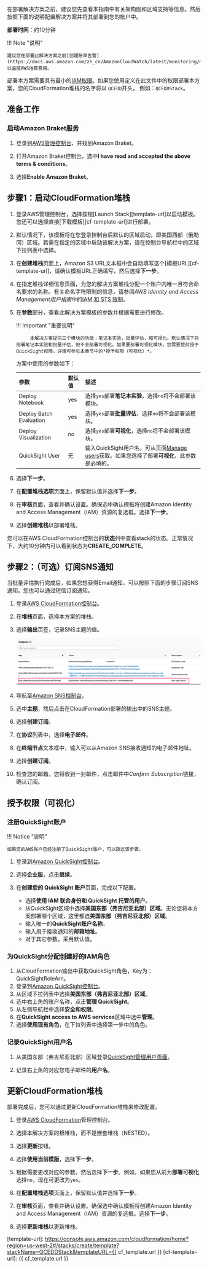 在部署解决方案之前，建议您先查看本指南中有关架构图和区域支持等信息。然后按照下面的说明配置解决方案并将其部署到您的帐户中。


**部署时间**：约10分钟

!!! Note "说明"

    建议您在部署此解决方案之前[创建账单告警](https://docs.aws.amazon.com/zh_cn/AmazonCloudWatch/latest/monitoring/monitor_estimated_charges_with_cloudwatch.html)以监控AWS估算费用。


部署本方案需要具有最小的[IAM权限](https://awslabs.github.io/quantum-computing-exploration-for-drug-discovery-on-aws/en/workshop/a-molecular-unfolding/permissions.json)。如果您使用定义在此文件中的权限部署本方案，您的CloudFormation堆栈的名字将以 `QCEDD`开头， 例如：`QCEDDStack`。

## 准备工作
### 启动Amazon Braket服务

1. 登录到[AWS管理控制台](https://console.aws.amazon.com/)，并找到Amazon Braket。

2. 打开Amazon Braket控制台，选中**I have read and accepted the above terms & conditions**。

3. 选择**Enable Amazon Braket**。

## 步骤1：启动CloudFormation堆栈

1. 登录AWS管理控制台，选择按钮[Launch Stack][template-url]以启动模板。您还可以选择直接[下载模板][cf-template-url]进行部署。

2. 默认情况下，该模板将在您登录控制台后默认的区域启动，即美国西部（俄勒冈）区域。若需在指定的区域中启动该解决方案，请在控制台导航栏中的区域下拉列表中选择。

3. 在**创建堆栈**页面上，Amazon S3 URL文本框中会自动填写这个[模板URL][cf-template-url]，请确认模板URL正确填写，然后选择**下一步**。

4. 在指定堆栈详细信息页面，为您的解决方案堆栈分配一个账户内唯一且符合命名要求的名称。有关命名字符限制的信息，请参阅*AWS Identity and Access Management用户指南*中的[IAM 和 STS 限制](https://docs.aws.amazon.com/IAM/latest/UserGuide/reference_iam-limits.html)。

5. 在**参数**部分，查看此解决方案模板的参数并根据需要进行修改。

    !!! Important "重要说明"
        
            本解决方案提供三个模块的功能：笔记本实验，批量评估，和可视化。默认情况下将部署笔记本实验和批量评估，但不会部署可视化。如果要部署可视化模块，您需要提前授予QuickSight权限。详情可参见本章节中的*授予权限（可视化）*。

    方案中使用的参数如下：

    参数 | 默认值 | 描述 
    ---|---|---
    Deploy Notebook | yes | 选择`yes`部署**笔记本实验**，选择`no`将不会部署该模块。 |
    Deploy Batch Evaluation | yes | 选择`yes`部署**批量评估**，选择`no`将不会部署该模块。 |
    Deploy Visualization | no |选择`yes`部署**可视化**，选择`no`将不会部署该模块。 |
    QuickSight User | 无 | 输入QuickSight用户名，可从页面[Manage users](https://us-east-1.quicksight.aws.amazon.com/sn/admin?#users)获取。如果您选择了部署**可视化**，此参数是必填的。

6. 选择**下一步**。

7. 在**配置堆栈选项**页面上，保留默认值并选择**下一步**。

8. 在**审核**页面，查看并确认设置。确保选中确认模板将创建Amazon Identity and Access Management（IAM）资源的复选框。选择**下一步**。

8. 选择**创建堆栈**以部署堆栈。

您可以在AWS CloudFormation控制台的**状态**列中查看stack的状态。正常情况下，大约10分钟内可以看到状态为**CREATE_COMPLETE**。

## 步骤2：（可选）订阅SNS通知

当批量评估执行完成后，如果您想获得Email通知，可以按照下面的步骤订阅SNS通知。您也可以通过短信订阅通知。

1. 登录[AWS CloudFormation控制台](https://console.aws.amazon.com/cloudformation/)。

2. 在**堆栈**页面，选择本方案的堆栈。

3. 选择**输出**页签，记录SNS主题的值。

    ![SNS name](./images/deploy-output-sns.png)

4. 导航至[Amazon SNS控制台](https://console.aws.amazon.com/sns/v3/home?region=us-east-1#/topics)。

5. 选中**主题**，然后点击在CloudFormation部署的输出中的SNS主题。

6. 选择**创建订阅**。

7. 在**协议**列表中，选择**电子邮件**。

8. 在**终端节点**文本框中，输入可以从Amazon SNS接收通知的电子邮件地址。

9. 选择**创建订阅**。

10. 检查您的邮箱，您将收到一封邮件，点击邮件中*Confirm Subscription*链接，确认订阅。

## 授予权限（可视化）
### 注册QuickSight账户

!!! Notice "说明"

    如果您的AWS账户已经注册了QuickSight账户，可以跳过该步骤。
       
1. 登录到[Amazon QuickSight控制台](https://quicksight.aws.amazon.com/)。

2. 选择**企业版**，点击**继续**。

3. 在**创建您的 QuickSight 账户**页面，完成以下配置。

    - 选择**使用 IAM 联合身份和 QuickSight 托管的用户**。
    - 从QuickSight区域中选择**美国东部（弗吉尼亚北部）区域**。无论您将本方案部署哪个区域，这里都选**美国东部（弗吉尼亚北部）区域**。
    - 输入唯一的**QuickSight账户名称**。
    - 输入用于接收通知的**邮箱地址**。
    - 对于其它参数，采用默认值。

### 为QuickSight分配创建好的IAM角色

1. 从CloudFormation输出中获取QuickSight角色，Key为：QuickSightRoleArn。
2. 登录到[Amazon QuickSight控制台](https://quicksight.aws.amazon.com/)。
3. 从区域下拉列表中选择**美国东部（弗吉尼亚北部）区域**。
4. 选中右上角的账户名称，点击**管理 QuickSight**。
5. 从左侧导航栏中选择**安全和权限**。
6. 在**QuickSight access to AWS services**区域中选中**管理**。
7. 选择**使用现有角色**，在下拉列表中选择第一步中的角色。

### 记录QuickSight用户名

1. 从美国东部（弗吉尼亚北部）区域登录[QuickSight管理用户页面](https://us-east-1.quicksight.aws.amazon.com/sn/admin)。

2. 记录右上角的对应您电子邮件的**用户名**。

## 更新CloudFormation堆栈

部署完成后，您可以通过更新CloudFormation堆栈来修改配置。

1. 登录[AWS CloudFormation](https://console.aws.amazon.com/cloudformation/)管理控制台。

2. 选择本解决方案的根堆栈，而不是嵌套堆栈（NESTED）。

3. 选择**更新**按钮。

4. 选择**使用当前模版**，选择**下一步**。

5. 根据需要更改对应的参数，然后选择**下一步**。例如，如果您从前为**部署可视化**选择`no`，现在可更改为`yes`。

6. 在**配置堆栈选项**页面上，保留默认值并选择**下一步**。

7. 在**审核**页面，查看并确认设置。确保选中确认模板将创建Amazon Identity and Access Management（IAM）资源的复选框。选择**下一步**。

8. 选择**更新堆栈**以更新堆栈。


[template-url]: https://console.aws.amazon.com/cloudformation/home?region=us-west-2#/stacks/create/template?stackName=QCEDDStack&templateURL={{ cf_template.url }}
[cf-template-url]: {{ cf_template.url }}

